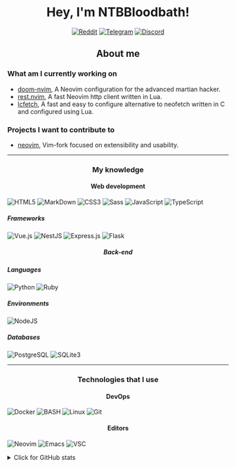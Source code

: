 <h1 align="center">Hey, I'm NTBBloodbath!</h1>
<p align="center">
  <a href="https://reddit.com/user/NTBBloodbath" target="_blank"><img src="https://img.shields.io/badge/Reddit-FF4500?style=for-the-badge&logo=reddit&logoColor=white" alt="Reddit" /></a>
  <a href="https://t.me/NTBBloodbath" target="_blank"><img src="https://img.shields.io/badge/Telegram-2CA5E0?style=for-the-badge&logo=telegram&logoColor=white" alt="Telegram" /></a>
  <a href="https://discord.com/users/387036585033465856" target="_blank"><img src="https://img.shields.io/badge/Discord-7289DA?style=for-the-badge&logo=discord&logoColor=white" alt="Discord" /></a>
</p>

<h2 align="center">About me</h2>

<h3>What am I currently working on</h3>

<ul>
  <li><a href="https://github.com/NTBBloodbath/doom-nvim">doom-nvim</a>, A Neovim configuration for the advanced martian hacker.</li>
  <li><a href="https://github.com/NTBBloodbath/rest.nvim">rest.nvim</a>, A fast Neovim http client written in Lua.</li>
  <li><a href="https://github.com/NTBBloodbath/lcfetch">lcfetch</a>, A fast and easy to configure alternative to neofetch written in C and configured using Lua.</li>
</ul>

<h3>Projects I want to contribute to</h3>

<ul>
  <li><a href="https://github.com/neovim/neovim">neovim</a>, Vim-fork focused on extensibility and usability.</li>
</ul>

<hr />

<h3 align="center">My knowledge</h3>
<h4 align="center">Web development</h4>
<p>
  <img src="https://img.shields.io/badge/HTML5-E34F26?style=for-the-badge&logo=html5&logoColor=white" alt="HTML5" />
  <img src="https://img.shields.io/badge/Markdown-000000?style=for-the-badge&logo=markdown&logoColor=white" alt="MarkDown" />
  <img src="https://img.shields.io/badge/CSS3-1572B6?style=for-the-badge&logo=css3&logoColor=white" alt="CSS3" />
  <img src="https://img.shields.io/badge/Sass-CC6699?style=for-the-badge&logo=sass&logoColor=white" alt="Sass" />
  <img src="https://img.shields.io/badge/JavaScript-F7DF1E?style=for-the-badge&logo=javascript&logoColor=black" alt="JavaScript" />
  <img src="https://img.shields.io/badge/TypeScript-3178C6?style=for-the-badge&logo=typescript&logoColor=white" alt="TypeScript" />
</p>
<h5>Frameworks</h5>
<p>
  <img src="https://img.shields.io/badge/Vue.js-35495E?style=for-the-badge&logo=vue.js&logoColor=4FC08D" alt="Vue.js" />
    <img src="https://img.shields.io/badge/NestJS-E0234E?style=for-the-badge&logo=nestjs&logoColor=white" alt="NestJS" />
  <img src="https://img.shields.io/badge/Express.js-000000?style=for-the-badge&logo=express&logoColor=white" alt="Express.js" />
  <img src="https://img.shields.io/badge/Flask-000000?style=for-the-badge&logo=flask&logoColor=white" alt="Flask" />
</p>

<h5 align="center">Back-end</h5>
<h5>Languages</h5>
<p>
  <img src="https://img.shields.io/badge/Python-3776AB?style=for-the-badge&logo=python&logoColor=white" alt="Python" />
  <img src="https://img.shields.io/badge/Ruby-CC342D?style=for-the-badge&logo=ruby&logoColor=white" alt="Ruby" />
</p>
<h5>Environments</h5>
<p>
  <img src="https://img.shields.io/badge/Node.js-43853D?style=for-the-badge&logo=node.js&logoColor=white" alt="NodeJS" />
</p>
<h5>Databases</h5>
<p>
  <img src="https://img.shields.io/badge/PostgreSQL-316192?style=for-the-badge&logo=postgresql&logoColor=white" alt="PostgreSQL" />
  <img src="https://img.shields.io/badge/SQLite3-07405E?style=for-the-badge&logo=sqlite&logoColor=white" alt="SQLite3" />
</p>

<hr />

<h3 align="center">Technologies that I use</h3>

<h4 align="center">DevOps</h4>
<p>
  <img src="https://img.shields.io/badge/Docker-2CA5E0?style=for-the-badge&logo=docker&logoColor=white" alt="Docker" />
  <img src="https://img.shields.io/badge/Shell_Script-121011?style=for-the-badge&logo=gnu-bash&logoColor=white" alt="BASH" />
  <img src="https://img.shields.io/badge/Linux-FCC624?style=for-the-badge&logo=linux&logoColor=black" alt="Linux" />
  <img src="https://img.shields.io/badge/Git-F05032?style=for-the-badge&logo=git&logoColor=white" alt="Git" />
</p>

<h4 align="center">Editors</h4>
<p>
  <img src="https://img.shields.io/badge/Neovim-57A143?logo=neovim&logoColor=white&style=for-the-badge" alt="Neovim" />
  <img src="https://img.shields.io/badge/Emacs-7F5AB6?logo=gnu-emacs&logoColor=white&style=for-the-badge" alt="Emacs" />
  <img src="https://img.shields.io/badge/VSC-007ACC?logo=visual-studio-code&logoColor=white&style=for-the-badge" alt="VSC" />
</p>

<details>
  <summary>Click for GitHub stats</summary>
  <p align="center">
    <img src="https://github-profile-summary-cards.vercel.app/api/cards/profile-details?username=NTBBloodbath&theme=nord_dark" alt="Resumen" />
    <img src="https://github-profile-summary-cards.vercel.app/api/cards/repos-per-language?username=NTBBloodbath&theme=nord_dark" alt="Top languages" />
    <img src="https://github-profile-summary-cards.vercel.app/api/cards/stats?username=NTBBloodbath&theme=nord_dark" alt="Stats" />
  </p>
</details>
